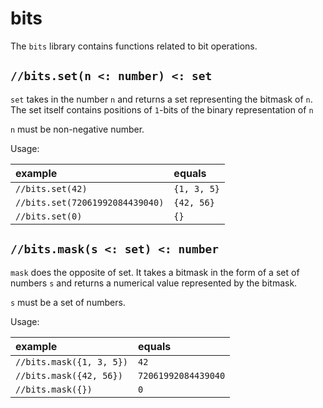 # bits

The `bits` library contains functions related to bit operations.

## `//bits.set(n <: number) <: set`

`set` takes in the number `n` and returns a set representing the
bitmask of `n`. The set itself contains positions of `1`-bits of
the binary representation of `n`

`n` must be non-negative number.

Usage:

| example | equals |
|:-|:-|
|`//bits.set(42)` | `{1, 3, 5}` |
|`//bits.set(72061992084439040)` | `{42, 56}` |
|`//bits.set(0)` | `{}` |

## `//bits.mask(s <: set) <: number`

`mask` does the opposite of set. It takes a bitmask in the form
of a set of numbers `s` and returns a numerical value represented
by the bitmask.

`s` must be a set of numbers.

Usage:

| example | equals |
|:-|:-|
|`//bits.mask({1, 3, 5})` | `42` |
|`//bits.mask({42, 56})` | `72061992084439040` |
|`//bits.mask({})` | `0` |
